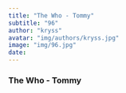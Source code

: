 ```yaml
---
title: "The Who - Tommy"
subtitle: "96"
author: "kryss"
avatar: "img/authors/kryss.jpg"
image: "img/96.jpg"
date:
---
```


### The Who - Tommy
